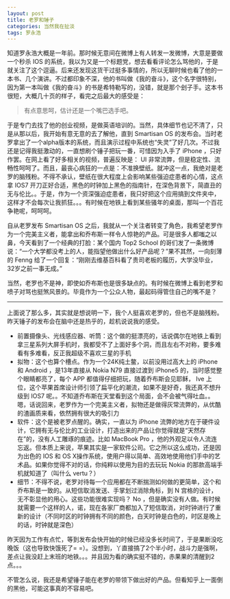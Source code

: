 ```yaml
---
layout: post
title: 老罗和锤子
categories: 当然我在扯淡
tags: 罗永浩
---
```


知道罗永浩大概是一年前。那时候无意间在微博上有人转发一发微博，大意是要做一个秒杀 IOS 的系统，我以为又是一个标题党，想去看看评论怎么骂他的，于是就关注了这个逗逼。后来还发现这货干过挺多事情的，所以无聊时候也看了他的一本书、几个演讲。不过都印象不深，他的书叫做《我的奋斗》，这个名字很特别，因为第一本叫做《我的奋斗》的书是希特勒写的，没错，就是那个刽子手。这本书很短，大概几十页的样子，看完之后最大的感受是：

> 有点意思呵，估计还是一个嘴巴选手吧。

于是专门去找了他的创业视频，是做英语培训的。当然，具体细节也记不清了，只是从那以后，我开始有意无意的去了解他，直到 Smartisan OS 的发布会。当时老罗拿出了一个alpha版本的系统，而且演示过程中系统也“失灵”了好几次。不过我还是记得我挺激动的，一直想刷个锤子把玩一番，可惜因为入手了 iPhone ，只好作罢。在网上看了好多相关的视频，普遍反映是： UI 非常流弊，但是稳定性、流畅性呵呵了。而且，最丧心病狂的一点是：不准换壁纸。就冲这一点，我绝对是老罗的脑残粉。不得不承认，壁纸在很大程度上会影响某些强迫症患者的心情，这点拿 IOS7 开刀正好合适，黑色的时钟加上黑色的指南针，在深色背景下，简直丑的无与伦比。。于是，作为一个资深强迫症患者，我只好把这个应用搞到文件夹中，这样才不会每次让我抓狂。。。有时候在地铁上看到某些骚年的桌面，那叫一个百花争艳呢，呵呵呵。

自从老罗发布 Smartisan OS 之后，我就从一个关注者转变了角色，我希望老罗作为一个完美主义者，能拿出和乔布斯一样令人惊艳的产品。可是很多人都嗤之以鼻，今天看到了一个经典的打脸：某个国内 Top2 School 的哥们发了一条微博说：“一个大学都没考上的人，能指望他做出什么好产品呢？”果不其然，一向刻薄的 Fenng 给了一个回复：“刚刚去维基百科看了贵司老板的履历，大学没毕业，32岁之前一事无成。”

当然，老罗也不是神，即使如乔布斯也是很多缺点的。有时候在微博上看到老罗和喷子对骂也挺煞风景的。毕竟作为一个公众人物，最起码得管住自己的嘴不是？

---

上面说了那么多，其实就是想说明一下，我个人挺喜欢老罗的，但也不是脑残粉。昨天锤子的发布会在脑中还是热乎的，趁机说说我的感受。

* 前置摄像头、光线感应器、听筒：这个做的挺漂亮的，话说偶尔在地铁上看到拿三星系列大屏手机时，我都受不了上面好多个洞，而且左右不对称，要多难看有多难看，反正我超级不喜欢三星的手机
* 拟物：这个也算个槽点。作为一个24K纯土鳖，以前没用过高大上的 iPhone 和 Android ，是13年直接从 Nokia N79 直接过渡到 iPhone5 的，当时感觉整个眼睛都亮了，每个 APP 都值得仔细把玩，随着乔布斯会见耶稣， Ive 上位，这个苹果首席设计师引领了扁平化的潮流，如果不是好奇，我还真不想升级到 IOS7 呢。。不知道乔布斯在天堂看到这个局面，会不会被气得吐血。。嗯，话说回来，老罗作为一个完美主义者，拟物还是做得灰常流弊的，从优酷的渣画质来看，依然拥有很大的吸引力
* 软件：这个是被老罗点醒的。确实，一直以为 iPhone 流弊的地方在于硬件设计，它拥有无与伦比的工业设计，打造出来的产品让你觉得就是“天然存在”的，没有人工雕琢的痕迹。比如 MacBook Pro ，他的外观足以令人流连忘返。但本质上来说，苹果其实是一家软件公司。它之所以这么成功，还是因为出色的 IOS 和 OS X操作系统，使用户得以简单、高效地使用他们手中的艺术品。如果你觉得不对的话，你纯粹以使用为目的去玩玩 Nokia 的那款高端手机就知道了（叫什么 vertu？）
* 细节：不得不说，老罗对待每一个应用都在不断揣测如何做的更简单，这个和乔布斯是一致的。从短信取消发送、手掌划过消除角标，到 N 宫格的设计，无不彰显他的用心。这些功能很难实现吗？ No ，但是确实没有人做。有时候就需要一个这样的人，诺，现在各家厂商都加入了短信取消，对时钟进行了重新的设计（不同时区的时钟拥有不同的颜色，白天时钟是白色的，时区是晚上的话，时钟就是深色）

昨天因为工作有点忙，等到发布会快开始的时候已经没多长时间了，于是果断没吃晚饭（这也导致快饿死了= =）。没想到，丫直接搞了2个半小时，战斗力是强啊，差点让我没赶上末班的地铁。。。并且因为看的确实挺不错的，赤果果的清醒到2点。。。

不管怎么说，我还是希望锤子能在老罗的带领下做出好的产品。但看知乎上一面倒的黑他，可能这事真的不容易吧。